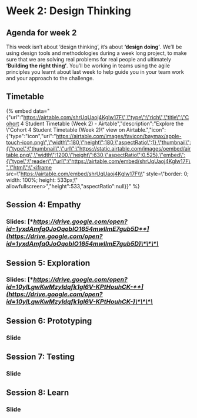 # Week 2: Design Thinking

## **Agenda for week 2**

This week isn’t about ‘design thinking’, it’s about **‘design doing’**. We’ll be using design tools and methodologies during a week long project, to make sure that we are solving real problems for real people and ultimately **‘Building the right thing’**. You’ll be working in teams using the agile principles you learnt about last week to help guide you in your team work and your approach to the challenge.

## Timetable

{% embed data="{\"url\":\"https://airtable.com/shrUqUaoj4Kglw17F\",\"type\":\"rich\",\"title\":\"Cohort 4 Student Timetable \(Week 2\) - Airtable\",\"description\":\"Explore the \\\"Cohort 4 Student Timetable \(Week 2\)\\\" view on Airtable.\",\"icon\":{\"type\":\"icon\",\"url\":\"https://airtable.com/images/favicon/baymax/apple-touch-icon.png\",\"width\":180,\"height\":180,\"aspectRatio\":1},\"thumbnail\":{\"type\":\"thumbnail\",\"url\":\"https://static.airtable.com/images/oembed/airtable.png\",\"width\":1200,\"height\":630,\"aspectRatio\":0.525},\"embed\":{\"type\":\"reader\",\"url\":\"https://airtable.com/embed/shrUqUaoj4Kglw17F\",\"html\":\"<iframe src=\\\"https://airtable.com/embed/shrUqUaoj4Kglw17F\\\" style=\\\"border: 0; width: 100%; height: 533px;\\\" allowfullscreen></iframe>\",\"height\":533,\"aspectRatio\":null}}" %}

## **Session 4: Empathy**

### **Slides:** [**https://drive.google.com/open?id=1yxdAmfq0JoOqoblO1654mwIImE7gub5D**](https://drive.google.com/open?id=1yxdAmfq0JoOqoblO1654mwIImE7gub5D)\*\*\*\*

## **Session 5: Exploration**

### **Slides:** [**https://drive.google.com/open?id=10ylLgwKwMzyldqfk1gl6V-KPtHouhCK-**](https://drive.google.com/open?id=10ylLgwKwMzyldqfk1gl6V-KPtHouhCK-)\*\*\*\*

## **Session 6: Prototyping**

### **Slide**

## **Session 7: Testing**

### **Slide**

## **Session 8: Learn**

### **Slide**

